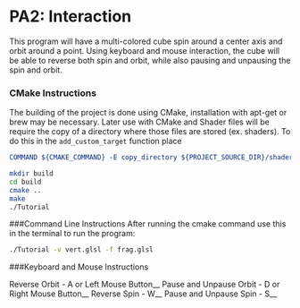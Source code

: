 # PA2: Interaction

This program will have a multi-colored cube spin around a center axis and orbit around a point. Using keyboard and mouse interaction, the cube will be able to reverse both spin and orbit, while also pausing and unpausing the spin and orbit.

### CMake Instructions
The building of the project is done using CMake, installation with apt-get or brew may be necessary. Later use with CMake and Shader files will be require the copy of a directory where those files are stored (ex. shaders). To do this in the ```add_custom_target``` function place 
```cmake
COMMAND ${CMAKE_COMMAND} -E copy_directory ${PROJECT_SOURCE_DIR}/shaders/ ${CMAKE_CURRENT_BINARY_DIR}/shaders
```

```bash
mkdir build
cd build
cmake ..
make
./Tutorial
```

###Command Line Instructions
After running the cmake command use this in the terminal to run the program:
```bash
./Tutorial -v vert.glsl -f frag.glsl
```

###Keyboard and Mouse Instructions

Reverse Orbit - A or Left Mouse Button__
Pause and Unpause Orbit - D or Right Mouse Button__
Reverse Spin - W__
Pause and Unpause Spin - S__

